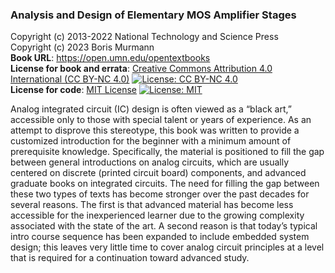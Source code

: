 ### Analysis and Design of Elementary MOS Amplifier Stages

Copyright (c) 2013-2022 National Technology and Science Press  
Copyright (c) 2023 Boris Murmann  
**Book URL**: https://open.umn.edu/opentextbooks  
**License for book and errata**: [Creative Commons Attribution 4.0 International (CC BY-NC 4.0)](https://creativecommons.org/licenses/by-nc/4.0/) [![License: CC BY-NC 4.0](https://img.shields.io/badge/License-CC_BY--NC_4.0-lightgrey.svg)](https://creativecommons.org/licenses/by-nc/4.0/)  
**License for code**: [MIT License](https://opensource.org/licenses/MIT) [![License: MIT](https://img.shields.io/badge/License-MIT-yellow.svg)](https://opensource.org/licenses/MIT)

Analog integrated circuit (IC) design is often viewed as a “black art,” accessible only to those with special talent or years of experience. As an attempt to disprove
this stereotype, this book was written to provide a customized introduction for the beginner with a minimum amount of prerequisite knowledge. Specifically, the material is positioned to fill the gap between general introductions on analog circuits, which are usually centered on discrete (printed circuit board) components, and advanced graduate books on integrated circuits. The need for filling the gap between these two types of texts has become stronger over the past decades for several reasons. The first is that advanced material has become less accessible for the inexperienced learner due to the growing complexity associated with the state of the art. A second reason is that today’s typical intro course sequence has been expanded to include embedded system design; this leaves very little time to cover analog circuit principles at a level that is required for a continuation toward advanced study.
